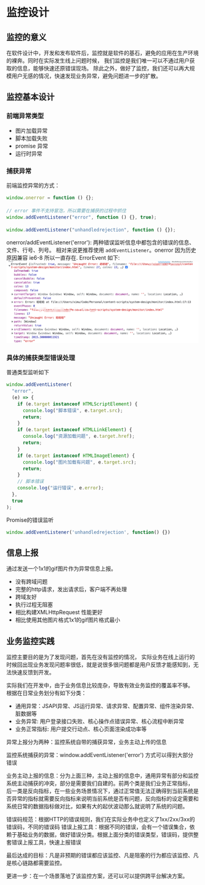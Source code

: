 # 监控设计

## 监控的意义
在软件设计中，开发和发布软件后，监控就是软件的基石，避免的应用在生产环境的裸奔。同时在实际发生线上问题时候，
我们监控是我们唯一可以不通过用户获取的信息，能够快速还原错误现场。 
除此之外，做好了监控，我们还可以再大规模用户无感的情况，快速发现业务异常，避免问题进一步的扩散。

## 监控基本设计
### 前端异常类型

- 图片加载异常
- 脚本加载失败
- promise 异常
- 运行时异常

### 捕获异常

前端监控异常的方式：

```js
window.onerror = function () {};

// error 事件不支持冒泡，所以需要在捕获的过程中抓住
window.addEventListener("error", function () {}, true);

window.addEventListener("unhandledrejection", function () {});
```

onerror/addEventListener('error'): 两种错误监听信息中都包含的错误的信息、文件、行号、列号。
相对来说更推荐使用 `addEventListener`。onerror 因为历史原因兼容 ie6-8 所以一直存在. 
ErrorEvent 如下: ![](./monitor/ErrorEvent.png)

### 具体的捕获类型错误处理

普通类型监听如下
```js
window.addEventListener(
  "error",
  (e) => {
    if (e.target instanceof HTMLScriptElement) {
      console.log("脚本错误", e.target.src);
      return;
    }
    if (e.target instanceof HTMLLinkElement) {
      console.log("资源加载问题", e.target.href);
      return;
    }
    if (e.target instanceof HTMLImageElement) {
      console.log("图片加载有问题", e.target.src);
      return;
    }
    // 脚本错误
    console.log("运行错误", e.error);
  },
  true
);
```
Promise的错误监听
```js
window.addEventListener('unhandledrejection', function() {})
```

## 信息上报

通过发送一个1x1的gif图片作为异常信息上报。
* 没有跨域问题
* 完整的http请求，发出请求后，客户端不再处理
* 跨域友好
* 执行过程无阻塞
* 相比构建XMLHttpRequest 性能更好
* 相比使用其他图片格式1x1的gif图片格式最小

## 业务监控实践

监控主要目的是为了发现问题，首先在没有监控的情况，
实际业务在线上运行的时候回出现业务发现问题率很低，就是说很多很问题都是用户反馈才能感知到，无法快速反馈到开发。

实际我们在开发中，由于业务信息比较庞杂，导致有效业务监控的覆盖率不够。
根据在日常业务划分有如下分类：
* 通用异常：JSAPI异常、JS运行异常、请求异常、配置异常、组件渲染异常、脏数据等
* 业务异常: 用户登录接口失败、核心操作点错误异常、核心流程中断异常
* 业务正常指标: 用户提交行动点、核心页面渲染成功率等

异常上报分为两种：监控系统自带的捕获异常，业务主动上传的信息

监控系统捕获的异常：window.addEventListener('error') 方式可以得到大部分错误

业务主动上报的信息：分为上面三种，主动上报的信息中，通用异常有部分和监控系统主动捕获的冲突，部分是需要我们自建的。前两个类是我们业务正常指标，
后一类是反向指标，在一些业务场景情况下，通过正常值无法正确得到当前系统是否异常的指标就需要反向指标来说明当前系统是否有问题，反向指标的设定需要和
系统日常的数据指标做对比，如果有大的起伏波动那么就说明了系统的问题。

错误码规范：根据HTTP的错误规则，我们在实际业务中也定义了1xx/2xx/3xx的错误码，不同的错误码
错误上报工具：根据不同的错误，会有一个错误集合，依赖于基础业务的数据，做好错误分类。根据上面分类的错误类型，错误码，提供整套错误上报工具，快速上报错误

最后达成的目标：凡是非预期的错误都应该监控、凡是阻塞的行为都应该监控、凡是核心链路都需要监控。

更进一步：在一个场景落地了该监控方案，还可以可以提供跨平台解决方案。

